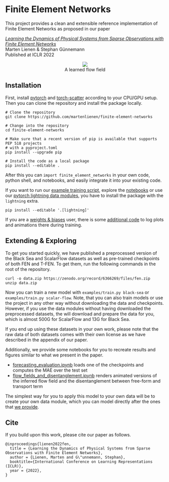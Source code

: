 # Finite Element Networks

This project provides a clean and extensible reference implementation of Finite Element Networks as proposed in our paper

*[Learning the Dynamics of Physical Systems from Sparse Observations with Finite Element
Networks](https://openreview.net/forum?id=HFmAukZ-k-2)*  
Marten Lienen & Stephan Günnemann  
Published at ICLR 2022

<p align="center"><img src="figures/flow-field.gif"><br />A learned flow field</p>

## Installation

First, install [pytorch](https://pytorch.org/get-started/locally/) and
[torch-scatter](https://github.com/rusty1s/pytorch_scatter#installation) according to your
CPU/GPU setup. Then you can clone the repository and install the package locally.

```
# Clone the repository
git clone https://github.com/martenlienen/finite-element-networks

# Change into the repository
cd finite-element-networks

# Make sure that a recent version of pip is available that supports PEP 518 projects
# with a pyproject.toml
pip install --upgrade pip

# Install the code as a local package
pip install --editable .
```

After this you can `import finite_element_networks` in your own code, python shell, and
notebooks, and easily integrate it into your existing code.

If you want to run our [example training script](examples/train.py), explore the
[notebooks](notebooks) or use our [pytorch lightning data
modules](finite_element_networks/lightning/data), you have to install the package with the
`lightning` extra.

```
pip install --editable '.[lightning]'
```

If you are a [weights & biases](https://wandb.ai) user, there is some [additional
code](finite_element_networks/lightning/wandb.py) to log plots and animations there during
training.

## Extending & Exploring

To get you started quickly, we have published a preprocessed version of the Black Sea and
ScalarFlow datasets as well as pre-trained checkpoints of both FEN and T-FEN. To get them,
run the following commands in the root of the repository.

```
curl -o data.zip https://zenodo.org/record/6366269/files/fen.zip
unzip data.zip
```

Now you can train a new model with `examples/train.py black-sea` or `examples/train.py
scalar-flow`. Note, that you can also train models or use the project in any other way
without downloading the data and checkpoints. However, if you use the data modules without
having downloaded the preprocessed datasets, the will download and prepare the data for
you, which is almost 500G for ScalarFlow and 13G for Black Sea.

If you end up using these datasets in your own work, please note that the raw data of both
datasets comes with their own license as we have described in the appendix of our paper.

Additionally, we provide some notebooks for you to recreate results and figures similar to
what we present in the paper.
- [forecasting_evaluation.ipynb](notebooks/forecasting_evaluation.ipynb) loads one of the
  checkpoints and computes the MAE over the test set
- [flow_fields_and_disentanglement.ipynb](notebooks/flow_fields_and_disentanglement.ipynb)
  renders animated versions of the inferred flow field and the disentanglement between
  free-form and transport term

The simplest way for you to apply this model to your own data will be to create your own
data module, which you can model directly after the ones that [we
provide](finite_element_networks/lightning/data).

## Cite

If you build upon this work, please cite our paper as follows.

```
@inproceedings{lienen2022fen,
  title = {Learning the Dynamics of Physical Systems from Sparse Observations with Finite Element Networks},
  author = {Lienen, Marten and G\"unnemann, Stephan},
  booktitle={International Conference on Learning Representations (ICLR)},
  year = {2022},
}
```
